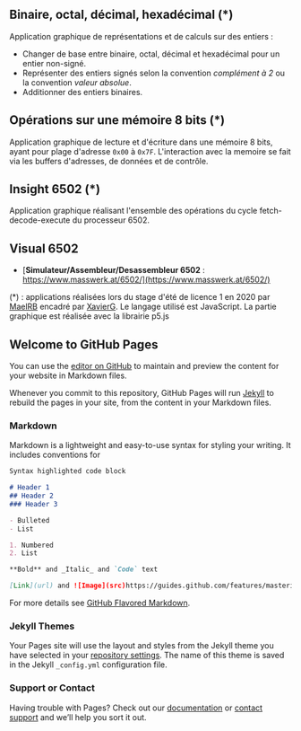 ## Binaire, octal, décimal, hexadécimal (*)

Application graphique de représentations et de calculs sur des entiers :

- Changer de base entre binaire, octal, décimal et hexadécimal pour un entier non-signé. 
- Représenter des entiers signés selon la convention _complément à 2_ ou la convention _valeur absolue_. 
- Additionner des entiers binaires.


## Opérations sur une mémoire 8 bits (*)

Application graphique de lecture et d'écriture dans une mémoire 8 bits, ayant pour plage d'adresse `0x00` à `0x7F`. 
L'interaction avec la memoire se fait via les buffers d'adresses, de données et de contrôle.


## Insight 6502  (*)

Application graphique réalisant l'ensemble des opérations du cycle fetch-decode-execute du processeur 6502.


## Visual 6502

- [**Simulateur/Assembleur/Desassembleur 6502** : https://www.masswerk.at/6502/](https://www.masswerk.at/6502/)


(*) : applications réalisées lors du stage d'été de licence 1 en 2020 par [MaelRB](https://github.com/MaelRB) encadré par [XavierG](https://github.com/xgandibleux). Le langage utilisé est JavaScript. La partie graphique est réalisée avec la librairie p5.js


## Welcome to GitHub Pages

You can use the [editor on GitHub](https://github.com/xgandibleux/FctOrdinateurs/edit/gh-pages/index.md) to maintain and preview the content for your website in Markdown files.

Whenever you commit to this repository, GitHub Pages will run [Jekyll](https://jekyllrb.com/) to rebuild the pages in your site, from the content in your Markdown files.

### Markdown

Markdown is a lightweight and easy-to-use syntax for styling your writing. It includes conventions for

```markdown
Syntax highlighted code block

# Header 1
## Header 2
### Header 3

- Bulleted
- List

1. Numbered
2. List

**Bold** and _Italic_ and `Code` text

[Link](url) and ![Image](src)https://guides.github.com/features/mastering-markdown/
```

For more details see [GitHub Flavored Markdown](https://guides.github.com/features/mastering-markdown/).

### Jekyll Themes

Your Pages site will use the layout and styles from the Jekyll theme you have selected in your [repository settings](https://github.com/xgandibleux/FctOrdinateurs/settings). The name of this theme is saved in the Jekyll `_config.yml` configuration file.

### Support or Contact

Having trouble with Pages? Check out our [documentation](https://docs.github.com/categories/github-pages-basics/) or [contact support](https://github.com/contact) and we’ll help you sort it out.
